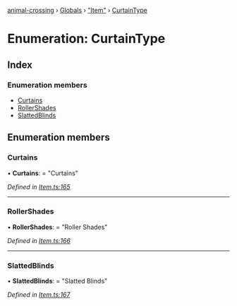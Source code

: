 [animal-crossing](../README.md) › [Globals](../globals.md) › ["Item"](../modules/_item_.md) › [CurtainType](_item_.curtaintype.md)

# Enumeration: CurtainType

## Index

### Enumeration members

* [Curtains](_item_.curtaintype.md#curtains)
* [RollerShades](_item_.curtaintype.md#rollershades)
* [SlattedBlinds](_item_.curtaintype.md#slattedblinds)

## Enumeration members

###  Curtains

• **Curtains**: = "Curtains"

*Defined in [Item.ts:165](https://github.com/Norviah/animal-crossing/blob/1f4a387/module/types/Item.ts#L165)*

___

###  RollerShades

• **RollerShades**: = "Roller Shades"

*Defined in [Item.ts:166](https://github.com/Norviah/animal-crossing/blob/1f4a387/module/types/Item.ts#L166)*

___

###  SlattedBlinds

• **SlattedBlinds**: = "Slatted Blinds"

*Defined in [Item.ts:167](https://github.com/Norviah/animal-crossing/blob/1f4a387/module/types/Item.ts#L167)*
